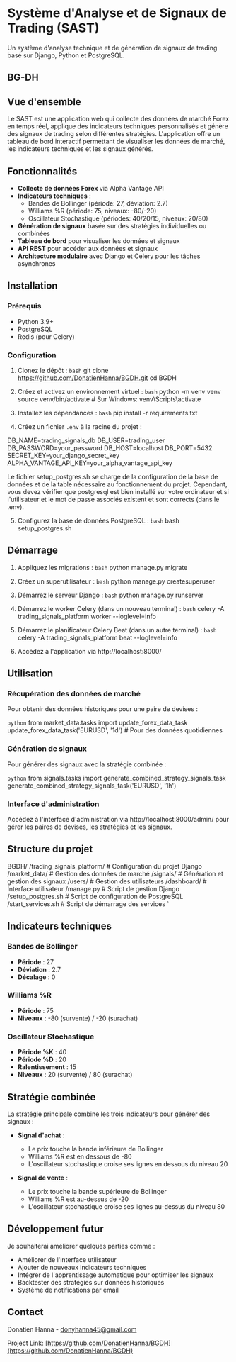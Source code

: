 # Système d'Analyse et de Signaux de Trading (SAST)

Un système d'analyse technique et de génération de signaux de trading basé sur Django, Python et PostgreSQL.

## BG-DH

## Vue d'ensemble

Le SAST est une application web qui collecte des données de marché Forex en temps réel, applique des indicateurs techniques personnalisés et génère des signaux de trading selon différentes stratégies. L'application offre un tableau de bord interactif permettant de visualiser les données de marché, les indicateurs techniques et les signaux générés.

## Fonctionnalités

- **Collecte de données Forex** via Alpha Vantage API
- **Indicateurs techniques** :
  - Bandes de Bollinger (période: 27, déviation: 2.7)
  - Williams %R (période: 75, niveaux: -80/-20)
  - Oscillateur Stochastique (périodes: 40/20/15, niveaux: 20/80)
- **Génération de signaux** basée sur des stratégies individuelles ou combinées
- **Tableau de bord** pour visualiser les données et signaux
- **API REST** pour accéder aux données et signaux
- **Architecture modulaire** avec Django et Celery pour les tâches asynchrones

## Installation

### Prérequis

- Python 3.9+
- PostgreSQL
- Redis (pour Celery)

### Configuration

1. Clonez le dépôt :
`bash`
git clone https://github.com/DonatienHanna/BGDH.git
cd BGDH

2. Créez et activez un environnement virtuel :
`bash`
python -m venv venv
source venv/bin/activate  # Sur Windows: venv\Scripts\activate

3. Installez les dépendances :
`bash`
pip install -r requirements.txt

4. Créez un fichier `.env` à la racine du projet :

DB_NAME=trading_signals_db
DB_USER=trading_user
DB_PASSWORD=your_password
DB_HOST=localhost
DB_PORT=5432
SECRET_KEY=your_django_secret_key
ALPHA_VANTAGE_API_KEY=your_alpha_vantage_api_key

Le fichier setup_postgres.sh se charge de la configuration de la base de données et de la table nécessaire au fonctionnement du projet.
Cependant, vous devez vérifier que postgresql est bien installé sur votre ordinateur et si l'utilisateur et le mot de passe associés existent et sont corrects (dans le .env).

5. Configurez la base de données PostgreSQL :
`bash`
bash setup_postgres.sh

## Démarrage

1. Appliquez les migrations :
`bash`
python manage.py migrate

2. Créez un superutilisateur :
`bash`
python manage.py createsuperuser

3. Démarrez le serveur Django :
`bash`
python manage.py runserver

4. Démarrez le worker Celery (dans un nouveau terminal) :
`bash`
celery -A trading_signals_platform worker --loglevel=info

5. Démarrez le planificateur Celery Beat (dans un autre terminal) :
`bash`
celery -A trading_signals_platform beat --loglevel=info

6. Accédez à l'application via http://localhost:8000/

## Utilisation

### Récupération des données de marché

Pour obtenir des données historiques pour une paire de devises :

`python`
from market_data.tasks import update_forex_data_task
update_forex_data_task('EURUSD', '1d')  # Pour des données quotidiennes

### Génération de signaux

Pour générer des signaux avec la stratégie combinée :

`python`
from signals.tasks import generate_combined_strategy_signals_task
generate_combined_strategy_signals_task('EURUSD', '1h')

### Interface d'administration

Accédez à l'interface d'administration via http://localhost:8000/admin/ pour gérer les paires de devises, les stratégies et les signaux.

## Structure du projet


BGDH/
/trading_signals_platform/  # Configuration du projet Django
/market_data/              # Gestion des données de marché
/signals/                  # Génération et gestion des signaux
/users/                    # Gestion des utilisateurs
/dashboard/                # Interface utilisateur
/manage.py                 # Script de gestion Django
/setup_postgres.sh         # Script de configuration de PostgreSQL
/start_services.sh         # Script de démarrage des services
`

## Indicateurs techniques

### Bandes de Bollinger
- **Période** : 27
- **Déviation** : 2.7
- **Décalage** : 0

### Williams %R
- **Période** : 75
- **Niveaux** : -80 (survente) / -20 (surachat)

### Oscillateur Stochastique
- **Période %K** : 40
- **Période %D** : 20
- **Ralentissement** : 15
- **Niveaux** : 20 (survente) / 80 (surachat)

## Stratégie combinée

La stratégie principale combine les trois indicateurs pour générer des signaux :

- **Signal d'achat** : 
  - Le prix touche la bande inférieure de Bollinger
  - Williams %R est en dessous de -80
  - L'oscillateur stochastique croise ses lignes en dessous du niveau 20

- **Signal de vente** : 
  - Le prix touche la bande supérieure de Bollinger
  - Williams %R est au-dessus de -20
  - L'oscillateur stochastique croise ses lignes au-dessus du niveau 80

## Développement futur

Je souhaiterai améliorer quelques parties comme :
- Améliorer de l'interface utilisateur
- Ajouter de nouveaux indicateurs techniques
- Intégrer de l'apprentissage automatique pour optimiser les signaux
- Backtester des stratégies sur données historiques
- Système de notifications par email

## Contact

Donatien Hanna - [donyhanna45@gmail.com](mailto:donyhanna45@gmail.com)

Project Link: [https://github.com/DonatienHanna/BGDH](https://github.com/DonatienHanna/BGDH)